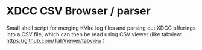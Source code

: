 # XDCC CSV Browser / parser

Small shell script for merging KVIrc log files and parsing out XDCC offerings into a CSV file, 
which can then be read using CSV viewer (like tabview: https://github.com/TabViewer/tabview )



